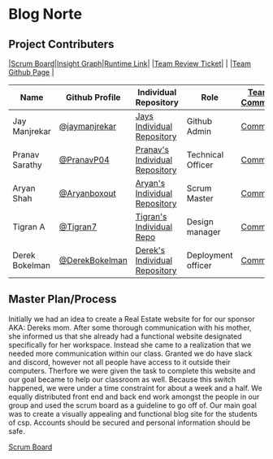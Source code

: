 
# Blog Norte

## Project Contributers

|[Scrum Board](https://github.com/Tigran7/TeamSaveUkraine/projects/1)|[Insight Graph](https://github.com/Tigran7/TeamSaveUkraine/graphs/contributors)|[Runtime Link]()| |[Team Review Ticket](https://github.com/Tigran7/TeamSaveUkraine/issues/4)|
| |[Team Github Page](https://tigran7.github.io/TeamSaveUkraine/) |

|Name|Github Profile|Individual Repository|Role|[Team Commits](https://github.com/JayManjrekar/BlogNorte/pulse)|
| - | - | - | - | - |
|Jay Manjrekar|[@jaymanjrekar](https://github.com/jaymanjrekar)|[Jays Individual Repository](https://github.com/JayManjrekar/Jay-s-Personal-Repository/tree/gh-pages)|Github Admin|[Commits](https://github.com/JayManjrekar/Jay-s-Personal-Repository/commits/gh-pages)|
|Pranav Sarathy|[@PranavP04](https://github.com/PranavP04)|[Pranav's Individual Repository](https://github.com/PranavP04/Pranav-Data-Structures-Repository-Tri-3)|Technical Officer|[Commits](https://github.com/PranavP04/Pranav-Data-Structures-Repository-Tri-3/commits/gh-pages)|
|Aryan Shah|[@Aryanboxout](https://github.com/Aryanboxout)|[Aryan's Individual Repository](https://github.com/Aryanboxout/Aryanspersonal)|Scrum Master|[Commits](https://github.com/Aryanboxout/Aryanspersonal/graphs/commit-activity)|
|Tigran A|[@Tigran7](https://github.com/Tigran7)|[Tigran's Individual Repo](https://github.com/Tigran7/TigranCSP3)|Design manager| [Commits](https://github.com/Tigran7/TigranCSP3/commits/main)|
|Derek Bokelman| [@DerekBokelman](https://github.com/DerekBokelman) | [Derek's Individual Repository](https://github.com/DerekBokelman/IndividualPage/commits/main) |Deployment officer | [Commits](https://github.com/DerekBokelman/IndividualPage/commits/main)|


## Master Plan/Process

Initially we had an idea to create a Real Estate website for for our sponsor AKA: Dereks mom. After some thorough communication with his mother, she informed us that she already had a functional website designated specifically for her workspace. Instead she came to a realization that we needed more communication within our class. Granted we do have slack and discord, however not all people have access to it outside their computers. Therfore we were given the task to complete this website and our goal became to help our classroom as well. Because this switch happened, we were under a time constraint for about a week and a half. We equally distributed front end and back end work amongst the people in our group and used the scrum board as a guideline to go off of. Our main goal was to create a visually appealing and functional blog site for the students of csp. Accounts should be secured and personal information should be safe.

[Scrum Board](https://github.com/JayManjrekar/BlogNorte/projects/1)
